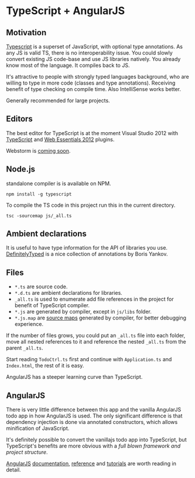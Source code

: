 # TypeScript + AngularJS #

## Motivation ##
[Typescript](http://www.typescriptlang.org/) 
is a superset of JavaScript, with optional type annotations. 
As any JS is valid TS, there is no interoperability issue. 
You could slowly convert existing JS code-base and use JS libraries natively. 
You already know most of the language. 
It compiles back to JS.

It's attractive to people with strongly typed languages background, 
who are willing to type in more code (classes and type annotations). 
Receiving benefit of type checking on compile time. 
Also IntelliSense works better. 

Generally recommended for large projects.

## Editors ##
The best editor for TypeScript is at the moment Visual Studio 2012 with 
[TypeScript](http://go.microsoft.com/fwlink/?LinkID=266563) and 
[Web Essentials 2012](http://visualstudiogallery.msdn.microsoft.com/07d54d12-7133-4e15-becb-6f451ea3bea6) plugins. 

Webstorm is [coming soon](http://joeriks.com/2012/11/20/a-first-look-at-the-typescript-support-in-webstorm-6-eap/).

## Node.js ##
standalone compiler is is available on NPM.
```
npm install -g typescript
```

To compile the TS code in this project run this in the current directory.
```
tsc -sourcemap js/_all.ts 
```

## Ambient declarations ##
It is useful to have type information for the API of libraries you use. 
[DefinitelyTyped](https://github.com/borisyankov/DefinitelyTyped) is a nice collection of annotations by Boris Yankov.


## Files ##
* `*.ts` are source code.
* `*.d.ts` are ambient declarations for libraries.
* `_all.ts` is used to enumerate add file references in the project for benefit of TypeScript compiler. 
* `*.js` are generated by compiler, except in `js/libs` folder.
* `*.js.map` are [source maps](http://www.html5rocks.com/en/tutorials/developertools/sourcemaps/) generated by compiler, for better debugging experience.

If the number of files grows, you could put an `_all.ts` file into each folder, move all nested references to it and reference the nested `_all.ts` from the parent `_all.ts`.

Start reading `TodoCtrl.ts` first and continue with `Application.ts` and `Index.html`, the rest of it is easy. 

AngularJS has a steeper learning curve than TypeScript.

## AngularJS ##
There is very little difference between this app and the vanilla AngularJS todo app in how AngularJS is used.
The only significant difference is that dependency injection is done via annotated constructors, which allows minification of JavaScript.

It's definitely possible to convert the vanillajs todo app into TypeScript, but TypeScript's benefits are more obvious with a *full blown framework and project structure*.

[AngularJS](http://docs.angularjs.org/)
[documentation](http://docs.angularjs.org/guide/),
[reference](http://docs.angularjs.org/api/) and 
[tutorials](http://docs.angularjs.org/tutorial) 
are worth reading in detail.